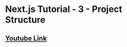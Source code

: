 # Next.js Tutorial - 3 - Project Structure
## [Youtube Link](https://www.youtube.com/watch?v=e-3UPyuOCq0&list=PLC3y8-rFHvwgC9mj0qv972IO5DmD-H0ZH&index=3&ab_channel=Codevolution)